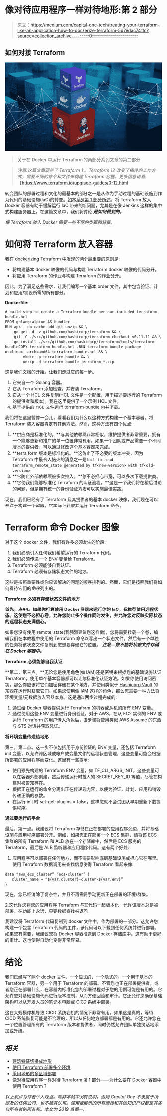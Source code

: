 # 像对待应用程序一样对待地形:第 2 部分

> 原文：<https://medium.com/capital-one-tech/treating-your-terraform-like-an-application-how-to-dockerize-terraform-5d7edac741fc?source=collection_archive---------0----------------------->

## 如何对接 Terraform

![](img/55bfc15a3d6df37c26576666b167fe9e.png)

> 关于在 Docker 中运行 Terraform 的两部分系列文章的第二部分

> *注意:这篇文章涵盖了 Terraform 11。Terraform 12 改变了插件的工作方式，需要不同的命令和文件来构建 Terraform 容器。更多信息请看:*【https://www.terraform.io/upgrade-guides/0-12.html 

转变团队的部署过程和文化的最基本的部分之一是从作为手动过程的基础设施到作为代码的基础设施(IaC)的转变。[如本系列第 1 部分所述](/capital-one-tech/treating-your-terraform-like-an-application-why-terraform-in-a-docker-container-31e802314b4)，将 Terraform 放入 Docker 容器有助于缓解运行 IaC 带来的新问题，尤其是在像 Jenkins 这样的集中式构建服务器上。在这篇文章中，我们将讨论 ***是如何做到的。***

*将 Terraform 放入 Docker 需要一些不同的步骤和背景。*

# 如何将 Terraform 放入容器

我在 dockerizing Terraform 中发现的两个最重要的原则是:

*   将构建基本 docker 映像的代码与构建 Terraform docker 映像的代码分开。
*   将应用 Terraform 的作业与构建 Terraform 的作业分开。

因此，为了满足这些需求，让我们编写一个基本 order 文件，其中包含验证、计划和应用/销毁所需的所有部分。

**Dockerfile:**

```
# build step to create a Terraform bundle per our included terraform-bundle.hcl
FROM golang:alpine AS bundler
RUN apk — no-cache add git unzip && \
    go get -d -v github.com/hashicorp/terraform && \
    git -C ./src/github.com/hashicorp/terraform checkout v0.11.11 && \
    go install ./src/github.com/hashicorp/terraform/tools/terraform-bundleCOPY terraform-bundle.hcl .RUN terraform-bundle package -os=linux -arch=amd64 terraform-bundle.hcl && \
        mkdir -p terraform-bundle && \
        unzip -d terraform-bundle terraform_*.zip
```

这是我们文档的开始。让我们走过它的每一步。

1.  它来自一个 Golang 容器。
2.  它从 Terraform 添加检查，并安装 Terraform。
3.  它从一个 HCL 文件复制(HCL 文件是一个配置，用于描述要运行的 Terraform 的提供者和版本)。我在这里提供了一个示例 HCL 文件。
4.  基于提供的 HCL 文件运行 terraform-bundle 包并下载。

我们将在这里暂停一会儿，看看我们为什么以这种方式构建一个基本容器。将 Terraform 装入容器肯定有其他方法。然而，这种方法有四个优点:

1.  **供应商是标准化的。**与其他依赖项非常相似，维护提供者非常重要，拥有一个能够更新和推广的单一位置非常有用。如果一个团队或产品需要一个不同版本的提供者，可以通过修改这个基本容器来完成。
2.  **terra form 版本是标准化的。**这防止了不必要的版本冲突，因为 Terraform 中最令人恼火的消息之一是`fail to read terraform_remote_state generated by tf<new-version> with tf<old-version>`
3.  **它防止外部依赖项被多次拉入。**你不必担心带宽，可以多次下载提供商。
4.  **它使我们能够标准化 Terraform 的认证流程。**这是一个我们将在稍后讨论的问题，但是拥有统一的身份验证方法可以实施最佳实践。

现在，我们已经有了 Terraform 及其提供者的基本 docker 映像，我们现在可以专注于构建一个容器，它实际上获取并运行 Terraform 命令。

# Terraform 命令 Docker 图像

对于这个 docker 文件，我们有许多必须发生的阶段:

1.  我们必须引入任何我们希望运行的 Terraform 代码。
2.  我们必须传递一个 ENV 变量给 Terraform。
3.  Terraform 必须能够自我认证。
4.  Terraform 必须有存储状态文件的地方。

这些是按照重要性或你应该解决的问题的顺序排列的。然而，它们是按照我们将如何看待它们的*倒序*列出的。

**Terraform 必须有存储状态文件的地方**

**首先，点#4。如果你打算使用 Docker 容器来运行你的 IaC，我推荐使用远程状态。这使您不必担心卷，允许您防止多个操作同时发生，并允许您对反映实际状态的远程状态充满信心。**

如果您没有使用 remote_state(我强烈建议您这样做)，您将需要挂载一个卷，编辑我们在本教程中使用的 Terraform 命令以写出一个状态文件，然后有一个单独的任务将该状态文件复制到您想要存储它的位置。 ***注意—您不能将状态文件存储在 Docker 容器中。***

**Terraform 必须能够自我认证**

**第二，第三点。**无论您是使用角色(如 IAM)还是密钥来根据您的基础设施认证 Terraform，使用单个基本容器都可以让您标准化认证方法。如果你使用访问密钥，那么你应该将它们加密存储在某个地方，并使用类似于 [Hashicorp Vault](https://www.vaultproject.io) 的东西在运行时获取它们。如果您使用像 IAM 这样的角色，那么您需要一种方法将环境变量/元数据放入容器本身。这是通过两步过程完成的:

1.  通过给 Docker 容器提供运行 Terraform 的机器或从机的所有 ENV 变量。
2.  通过使用这些 ENV 变量进行身份验证。对于 AWS，在从 EC2 实例的 ENV 或运行 Terraform 的用户传入角色后，该步骤将使用类似 AWS Assume 的东西与 STS 对话并获取凭证。

**将环境变量传递给地形**

第三，第二点。这一步不仅包括用于身份验证的 ENV 变量，还包括 Terraform init 变量，以允许跨区域或帐户或变量文件的远程状态管理，这些变量可能会根据所部署的应用程序而变化。这里有一些提示:

*   使用预先构建的 Terraform ENV 变量，如 TF_CLI_ARGS_INIT，这些变量可以在容器外部创建，然后传递运行时插入的 SECRET_KEY_ID 等值，尽管在构建时被告知存在。
*   根据正在运行的命令分离出正在传递的内容，以便为验证、计划、应用和销毁传递正确的参数。
*   在运行 init 时 set-get-plugins = false，这样您就不会试图从早期重新下载提供程序。

**通过要运行的平台**

最后，第一点。我建议将 Terraform 存储在正在部署的应用程序旁边，并将基础设施与应用程序部署分开。例如，如果您正在部署一个 ECS 集群，请将该 ECS 集群的所有 Terraform 和 ALB 放在一个存储库中，然后是 ECS 服务的 Terraform，最后是 ALB 监听器和应用程序代码。这有两个好处:

1.  应用程序可以部署在任何地方，而不需要影响底层基础设施或担心它在哪里。使用 Terraform 数据调用来查找信息使得 Terraform 看起来像:

```
data “aws_ecs_cluster” “ecs-cluster” {
   cluster_name = “${var.cluster}-cluster-${var.env}”
}
```

现在，您已经消除了复杂性，并且不再需要手动更新正在部署的环境/群集。

2.这允许您将您的应用程序 Terraform 与其代码一起版本化，允许该版本总是被部署，在功能上永远，只要数据查找被返回。

我建议将 Terraform 代码复制到 docker 文件中，作为部署的一部分。这允许您构建一个包含 Terraform 代码的工件，该代码可以下载到任何系统并进行部署。如果您有需要，我建议您将 Docker 容器推送到 Docker 存储库中。这有助于更好的审计。这也使得自动化变得非常容易。

# 结论

我们已经写了两个 docker 文件，一个显式的，一个隐式的。一个用于基本的 Terraform 容器，另一个用于 Terraform 的部署。不管您也正在部署提供者，或者您正在部署什么，在容器内标准化您的部署过程对于您的用例可能是有用的。它允许您对基础设施代码进行版本控制，从而方便回滚和审计。它还允许您确保基础架构可以从开发人员的笔记本电脑或 CICD 系统中部署。

这在大规模停机导致 CICD 系统宕机的情况下非常有用。如果这是真的，等待 CICD 系统恢复可能是不合理的，所以从任何地方部署都是有用的。它还允许您在一个位置管理所有的 Terraform 版本和提供者，同时仍然允许团队单独灵活地添加或升级。

## *相关*

*   [建筑特征切换成地形](/capital-one-tech/building-feature-toggles-into-terraform-d75806217647)
*   [使用 Terraform 部署多个环境](/capital-one-tech/deploying-multiple-environments-with-terraform-kubernetes-7b7f389e622)
*   [采用地形的多区域部署](/capital-one-tech/multi-region-deployments-with-terraform-kubernetes-a1f51bb96974)
*   像对待应用程序一样对待 Terraform:第 1 部分——为什么要在 Docker 容器中使用 Terraform？

*以上观点为作者个人观点。除非本帖中另有说明，否则 Capital One 不隶属于所提及的任何公司，也不被其认可。使用或展示的所有商标和其他知识产权都是其各自所有者的所有权。本文为 2019 首都一。*
